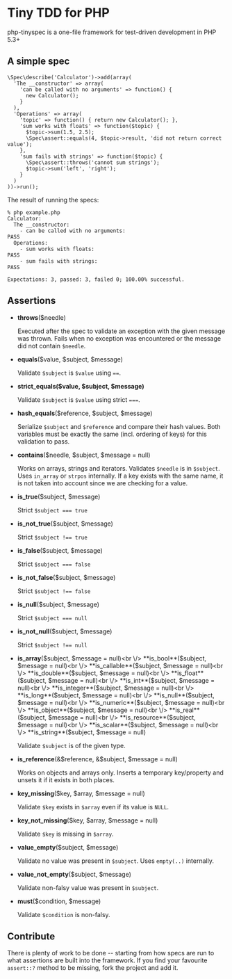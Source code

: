 # Tiny TDD for PHP

php-tinyspec is a one-file framework for test-driven development in PHP 5.3+

## A simple spec

    \Spec\describe('Calculator')->add(array(
      'The __constructor' => array(
        'can be called with no arguments' => function() {
          new Calculator();
        }
      ),
      'Operations' => array(
        'topic' => function() { return new Calculator(); },
        'sum works with floats' => function($topic) {
          $topic->sum(1.5, 2.5);
          \Spec\assert::equals(4, $topic->result, 'did not return correct value');
        },
        'sum fails with strings' => function($topic) {
          \Spec\assert::throws('cannot sum strings');
          $topic->sum('left', 'right');
        }
      )
    ))->run();

The result of running the specs:

    % php example.php
    Calculator:
      The __constructor:
        - can be called with no arguments:                              PASS
      Operations:
        - sum works with floats:                                        PASS
        - sum fails with strings:                                       PASS

    Expectations: 3, passed: 3, failed 0; 100.00% successful.

## Assertions

- **throws**($needle)

   Executed after the spec to validate an exception with the given message was
   thrown. Fails when no exception was encountered or the message did not
   contain `$needle`.

- **equals**($value, $subject, $message)

   Validate `$subject` is `$value` using `==`.

- **strict_equals($value, $subject, $message)**

   Validate `$subject` is `$value` using strict `===`.

- **hash_equals**($reference, $subject, $message)

   Serialize `$subject` and `$reference` and compare their hash values. Both
   variables must be exactly the same (incl. ordering of keys) for this
   validation to pass.

- **contains**($needle, $subject, $message = null)

   Works on arrays, strings and iterators. Validates `$needle` is in
   `$subject`. Uses `in_array` or `strpos` internally. If a key exists with
   the same name, it is not taken into account since we are checking for a
   value.

- **is_true**($subject, $message)

   Strict `$subject === true`

- **is_not_true**($subject, $message)

   Strict `$subject !== true`

- **is_false**($subject, $message)

   Strict `$subject === false`

- **is_not_false**($subject, $message)

   Strict `$subject !== false`

- **is_null**($subject, $message)

   Strict `$subject === null`

- **is_not_null**($subject, $message)

   Strict `$subject !== null`

- **is_array**($subject, $message = null)<br \/>
  **is_bool**($subject, $message = null)<br \/>
  **is_callable**($subject, $message = null)<br \/>
  **is_double**($subject, $message = null)<br \/>
  **is_float**($subject, $message = null)<br \/>
  **is_int**($subject, $message = null)<br \/>
  **is_integer**($subject, $message = null)<br \/>
  **is_long**($subject, $message = null)<br \/>
  **is_null**($subject, $message = null)<br \/>
  **is_numeric**($subject, $message = null)<br \/>
  **is_object**($subject, $message = null)<br \/>
  **is_real**($subject, $message = null)<br \/>
  **is_resource**($subject, $message = null)<br \/>
  **is_scalar**($subject, $message = null)<br \/>
  **is_string**($subject, $message = null)

  Validate `$subject` is of the given type.

- **is_reference**(&$reference, &$subject, $message = null)

   Works on objects and arrays only. Inserts a temporary key/property and
   unsets it if it exists in both places.

- **key_missing**($key, $array, $message = null)

   Validate `$key` exists in `$array` even if its value is `NULL`.

- **key_not_missing**($key, $array, $message = null)

   Validate `$key` is missing in `$array`.

- **value_empty**($subject, $message)

   Validate no value was present in `$subject`. Uses `empty(..)` internally.

- **value_not_empty**($subject, $message)

   Validate non-falsy value was present in `$subject`.

- **must**($condition, $message)

   Validate `$condition` is non-falsy.

## Contribute

There is plenty of work to be done -- starting from how specs are run to what
assertions are built into the framework. If you find your favourite `assert::?`
method to be missing, fork the project and add it.
